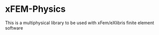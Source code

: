 xFEM-Physics
============

This is a multiphysical library to be used with xFem/eXlibris finite element software

